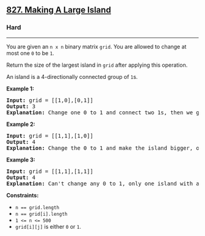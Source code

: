 <h2><a href="https://leetcode.com/problems/making-a-large-island">827. Making A Large Island</a></h2>
<h3>Hard</h3>
<hr>
<p>You are given an <code>n x n</code> binary matrix <code>grid</code>. You are allowed to change at most one <code>0</code> to be <code>1</code>.</p>
<p>Return the size of the largest island in <code>grid</code> after applying this operation.</p>
<p>An island is a 4-directionally connected group of <code>1</code>s.</p>
<p><strong>Example 1:</strong></p>
<pre>
<strong>Input:</strong> grid = [[1,0],[0,1]]
<strong>Output:</strong> 3
<strong>Explanation:</strong> Change one 0 to 1 and connect two 1s, then we get an island with area = 3.
</pre>
<p><strong>Example 2:</strong></p>
<pre>
<strong>Input:</strong> grid = [[1,1],[1,0]]
<strong>Output:</strong> 4
<strong>Explanation:</strong> Change the 0 to 1 and make the island bigger, only one island with area = 4.
</pre>
<p><strong>Example 3:</strong></p>
<pre>
<strong>Input:</strong> grid = [[1,1],[1,1]]
<strong>Output:</strong> 4
<strong>Explanation:</strong> Can't change any 0 to 1, only one island with area = 4.
</pre>
<p><strong>Constraints:</strong></p>
<ul>
  <li><code>n == grid.length</code></li>
  <li><code>n == grid[i].length</code></li>
  <li><code>1 <= n <= 500</code></li>
  <li><code>grid[i][j]</code> is either <code>0</code> or <code>1</code>.</li>
</ul>
